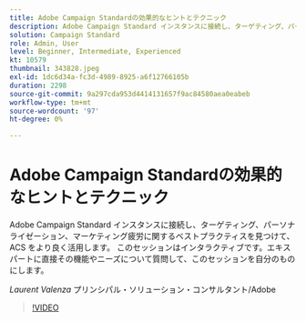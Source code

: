 ```yaml
---
title: Adobe Campaign Standardの効果的なヒントとテクニック
description: Adobe Campaign Standard インスタンスに接続し、ターゲティング、パーソナライゼーション、マーケティング疲労に関するベストプラクティスを見つけて、A...の使い方を向上させます（説明は 60 ～ 160 文字にする必要があります）。
solution: Campaign Standard
role: Admin, User
level: Beginner, Intermediate, Experienced
kt: 10579
thumbnail: 343828.jpeg
exl-id: 1dc6d34a-fc3d-4989-8925-a6f12766105b
duration: 2298
source-git-commit: 9a297cda953d4414131657f9ac84580aea0eabeb
workflow-type: tm+mt
source-wordcount: '97'
ht-degree: 0%

---
```


# Adobe Campaign Standardの効果的なヒントとテクニック

Adobe Campaign Standard インスタンスに接続し、ターゲティング、パーソナライゼーション、マーケティング疲労に関するベストプラクティスを見つけて、ACS をより良く活用します。 このセッションはインタラクティブです。エキスパートに直接その機能やニーズについて質問して、このセッションを自分のものにします。

*Laurent Valenza* プリンシパル・ソリューション・コンサルタント/Adobe

>[!VIDEO](https://video.tv.adobe.com/v/343828/?quality=12&learn=on)

